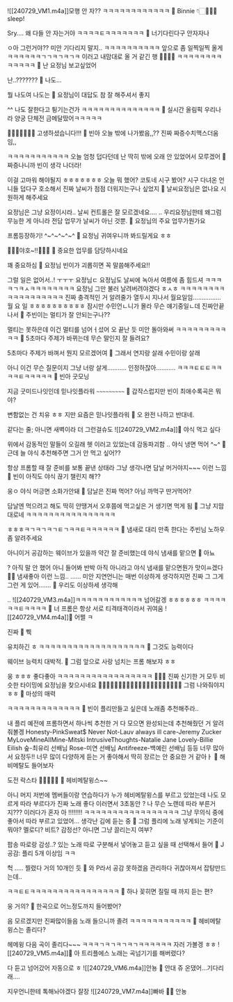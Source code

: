 ![[240729_VM1.m4a]]모행
안 자??
ㅋㅋㅋㅋㅋㅋㅋㅋㅋㅋㅋㅋ
🫧 Binnie 👇🏻🖐🏻🤨 sleep! 

Sry….
왜 다들 안 자는거야
ㅋㅋㅋㅋㅌㅋㅋㅋㅋㅋㅋㅋ
🫧 너기다린다구 안자자나

ㅇ아 그런거야??
미안 기다리지 말지..
ㅋㅋㅋㅋㅋㅋㅋㅋㅋㅋ
앞으로 좀 일찍일찍 올게
ㅋㅋㅋㅋㅋㅋㄱㄱㅋㄱㅋㄱㅋ
이러고 내맘대로 올 거 같긴 행
🤍🤍🤍🤍
ㅋㅋㅋㅋㅋㅋㅋㅋㅋㅋㅋㅋㅋ
🫧 난 요정님 보고싶었어

난..???????
🫧 나도...

뭘 나도여 나도는
🫧 요정님이 대답도 참 잘 해주셔서 좋지

^^
나도 잘한다고
튕기는건가
ㅋㅋㅋㅋㅋㅋㅋㅋㅋㅋㅋㅋㅋㅋ
🫧 실시간 올림픽 우리나라 양궁 단체전 금메달땄어ㅋㅋㅋㅋㅋ

🥳🥳🥳🥳🥳🥳🥳
고생하셨습니다!!!
🫧 빈아 오늘 밖에 나가봤음,,?? 진짜 짜증수치맥스더움임,,

ㅋㅋㅋㅋㅋㅋㅋㅋㅋㅋㅋ
오늘 엄청 덥다던데
난 딱히 밖에 오래 안 있었어서
모루겠어
🫧 짜증나니까 빈이 생각 나더라!

이걸 고마워 해야될지
ㅎㅎㅎㅎㅎㅎㅎ
오늘 뭐 했어? 코토네 시구 봤어?
시구 다녀온 언니들
덥다구 호소해서
진짜
날씨가 점점 더워지는구나
싶었지
🫧 날씨요정님은 없나요 시원하게 해주세요

요정님은 그냥 요정이시라..
날씨 컨트롤은 잘 모르겠네요….
..
우리요정님한테
왜그럼
무능한 게 아니라
전담 업무가 날씨가 아닌 것뿐.
🫧 요정님의 주요 업무가뭔가요

프롬등장하기!
^~^~^~^~^
🫧 요정님 귀여우니까 봐드릴게요 ㅎㅎ

🧚🏻‍♀️야호~!!🧚🏻‍♀️
🫧 중요한 업무를 담당하시네요

꽤 중요하심
🫧 요정님 빈이가 괴롭히면 꼭 말씀해주세요!!

그럴 일은 없어서..! ㅜㅜㅜ
요정님ㄷ
요정님도
날씨에 녹아서
여름에 좀 힘드셔
ㅋㅋㅋㅋㄱㅋㅅㅋㅋㅋㅋㅋㅋㅋㅋ
요정님 그만 불러
날려버려야겠다
ㅎㅅㅎ
ㅋㅋㅋㅋㅋㅋㅋㅋㅋㅋㅋㅋㅋㅋㅋㅋㅋㅋ
진짜 충격적인 거 알려줄가
열두시 지나서
월요일임…………….
월
요
일
ㅎㅎㅎㅎㅎㅎㅎㅎㅎㅎ
잠시만
수민언ㄴ니가
몰라
무슨
얘기중일ㄴ데
진짜안끝나서
🫧 주빈이는 멀티가 잘 안되는구나??

멀티는 못하은데
이건
멀티를 넘어ㅓ섰어
오
끝난 듯
미안 돌아와써
ㅋㅋㅋㅋㅋㅋㅋㅋㅋㅋㅋ
🫧 5초마다 주제가 바뀌는데 무슨 말인지 잘 들려요?

5초마다 주제가 바껴서
뭔지 모르겠어여
🫧 그래서 연지랑 살래 수민이랑 살래

아니
이건 무슨 질문이지
그냥 너랑 살게………..
인정하잖아………..
ㅋㅋㅋㅌㅌㅌㅋㅋㅋㅋㅌㅋㅋㅋㅋㅋ
🫧 빈아 굿모닝

지금 굿미드나잇인데
믿나잇플라워
`~~~~~~~~~`
🫧 갑작스럽지만 빈이 최애수록곡은 뭐야?

변함없는 건 치유 ㅎㅎ
지만
요즘은
믿나잇플라워
🫧 오 완전 나하고 반대네.

같다는 줄;
아니면 새벽이라
더 그런걸슈도
![[240729_VM2.m4a]]🫧 야식 먹고 싶다

위에서 감동적인 말들이 오길래 헷 이러고 있었는데
감동파괴함
..
야식 냉면 먹어
^~^
🫧 근데 늘 야식 추천해주면 그거 안 먹고 싶어??

항상 프롬할 때
잘 준비를 보통 끝낸 상태라
그냥
생각나면 담날 머거야지~~~
이런 느낌
🫧 빈이 아직도 야식 끊기 챌린지 해??

웅ㅇ
야식 머긍면
소화가안돼
🫧 담날은 진짜 먹어? 아님 까먹구 딴거먹어?

담날엔 먹으려고 해도
딱히 안땡겨서
오후쯤에 먹고싶은 거 생기면
먹게 됨
🫧 그냥 지맘대로네 ㅋㅋㅋㅋㅋㅋㅋㅋㅋㅋㅋㅋㅋㅋㅋㅋ

ㅎㅎㅎㅋㄱㅋㄱㅋㄱㅌㄱㅋㅋㅌㅋㅋㅋㅋㅋㅋ
🫧 냄새로 대리 만족 한다는 주빈님 노하우 좀 알려주세요

아니이거
공감하는 웨이브가 있을까
약간 잘 준비했는데
야식 냄새를 맡으면
🫧 아뇨

? 아직 말 안 했어
아니
들어봐
반박
아직 아니라고
야식 냄새를 맡으면뭔가
맛이ㅛ겠다🥹🥹 냄새좋아
이런 느낌..
……
미안
지연언니는 매번
이상하게 생각하지먼
진짜 그 그게 그런 게
있어…….
🫧 우리도 이상하세 생각해

..
![[240729_VM3.m4a]]ㅋㅋㅋㅋㅋㅋㅋㅋㅋㅋㅋㅋ
넘어갈겡 ㅎㅎㅎㅎㅎㅎ
ㅋㅋㅋㅋㅋㅋㅌㅋㅋㅋㅋ
🫧 너 프롬은 항상 서로 티격태격이라서 귀여움
![[240729_VM4.m4a]]🫧 어쩔 ㅋ

진짜
🫧 쀅

유치하긴 ㅎ
ㅋㅋㅋㅋㅋㅋㅋㅋㅋㅋㅋㅋㅋㅋㅋㅋㅋㅋㅋ
🫧 그것도 능력이다

웨이브 능력치 대박적.
🫧 그럼 앞으로 사랑 넘치는 프롬 해보쟈 ㅎㅎ

웅 ㅎㅎㅎ 좋다좋아
ㅋㅋㅋㅋㅋㅋㅋㅋㅋㅋㅋㅋㅋㅋㅋㅋㅋ
🧚🏻‍♀️
진짜 신기한 거
모두 비슷한 타이밍에
요정님을 찾으시네요
🧚🏻‍♀️🧚🏻‍♀️🧚🏻‍♀️🧚🏻‍♀️🧚🏻‍♀️🧚🏻‍♀️🧚🏻‍♀️
그럼 나와줘야지 ㅎㅎ
🫧 마성의 매력

ㅋㅋㅋㅋㅋㅋㅋㅋㅋㅋㅋㅋㅋ
🫧 빈이 플리만들고 싶은데 노래좀 추천해주라..

내 플리
예전에 프롬하면서
하나씩 추천한 거
다 모으면 완성되는데
추천해줬던 거 알려줘볼겡
Honesty-PinkSweat$
Never Not-Lauv
always ill care-Jeremy Zucker
MyLoveMineAllMine-Mitski
IntrusiveThoughts-Natalie Jane
Lovely-Billie Eilish
숲-최유리 선배님
Rose-미연 선배님
Antifreeze-백예린 선배님
등등 너무 많아서
요정두!!
너무 많이
다양하게 듣는 거 좋아해서
딱히 장르는 안 중요한 거 같아ㅏ
🫧 해비메탈도 들어보자

도전
락스타
🎸🎸🎸🎸🎸
🫧 헤비메탈윙스~~

아니 머지
저번에 멤버들이랑 연습하다가
누가 헤비메탈윙스를 부르고 있었는데
나도 모르게 따라 부르다가
진짜 노래 좋다
이러면서
3초동안
? 나 무슨 노랜데 따라 부른거지???
이러다가
혼자
아
!!!!!!!!
ㅋㅋㅋㅋㅋㅋㅋㅋㅋㅋㅋㅋㅋㅋㅋㅋㅋ
그냥 무의식 중에
좋아서 따라 부르고 있었어…
생각난 김에
듣는 중
🫧 그럼 플리에 노래 넣게되는 기준이 뭐야?
멜로디? 비트? 감정선? 아니면 그냥 끌리는지 여부?

팝송 따로랑
감성..? 있는 노래 따로
구분해서 넣어놓고
듣고 싶을 때
선택해서 들어
🫧 J공감: 플리 5개 이상임 ㅋㅋ

헉
…..
찔렸다
거의 10개인 듯
🫧 와 P라서 공감 못하겠음 관리하다 귀찮아져서 잡탕만드는데..

ㅋㅋㅌㅌㅋㅋㅋㅋㅋㅋㅋㅋㅋㅋㅋㅋㅋㅋㅋㅋ
🫧 하나 꽂히면 질릴 때 까지 듣는 편?

웅 거의?
🫧 한곡으로 어느정도까지 들어봤어?

음
모르겠지만
진짜많이들음
노래 들으니까
졸려
ㅋㅋㅋㅋㅋㅋㅋㅋㅋㅋㅋ
🫧 헤비메탈윙스는 졸리다?

헤메윙 다음 곡이 졸리다~~~
ㅋㅋㅋㄱㅋㄱㅋㄱㅋㄱㅋㅋㅋㅋㅋㅋ
자러 가볼겡
ㅎㅎ
![[240729_VM5.m4a]]🫧 아 트리플에스 노래는 곡넘기기를 해버렸다?

다 듣고 넘어갔어 자동으로 ㅎ
![[240729_VM6.m4a]]안뇽
🫧 안대 쥬 온댔어...기다리래....

지우언니한테
톡해놔야겠다
잘장
![[240729_VM7.m4a]]빠바
🤍🤍
안뇽




